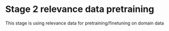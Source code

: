 # Stage 2 relevance data pretraining

This stage is using relevance data for pretraining/finetuning on domain data
